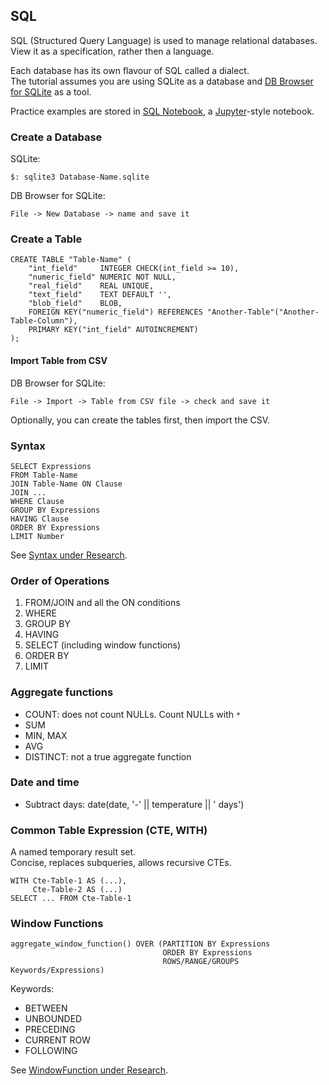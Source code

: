## SQL

SQL (Structured Query Language) is used to manage relational databases. View it as a specification, rather then a language.  

Each database has its own flavour of SQL called a dialect.  
The tutorial assumes you are using SQLite as a database and [DB Browser for SQLite](https://github.com/MislavJaksic/Knowledge-Repository/tree/master/Technology/Storage/Embedded/SQLite) as a tool.  

Practice examples are stored in [SQL Notebook](https://github.com/MislavJaksic/Knowledge-Repository/tree/master/Technology/Storage/Inspector/SQLNotebook), a [Jupyter](https://jupyter.org/)-style notebook.  

### Create a Database

SQLite:
```
$: sqlite3 Database-Name.sqlite
```
DB Browser for SQLite:
```
File -> New Database -> name and save it
```

### Create a Table

```
CREATE TABLE "Table-Name" (
	"int_field"	    INTEGER CHECK(int_field >= 10),
	"numeric_field"	NUMERIC NOT NULL,
	"real_field"	REAL UNIQUE,
	"text_field"	TEXT DEFAULT '',
	"blob_field"	BLOB,
	FOREIGN KEY("numeric_field") REFERENCES "Another-Table"("Another-Table-Column"),
	PRIMARY KEY("int_field" AUTOINCREMENT)
);
```

#### Import Table from CSV

DB Browser for SQLite:
```
File -> Import -> Table from CSV file -> check and save it
```

Optionally, you can create the tables first, then import the CSV.  

### Syntax

```
SELECT Expressions
FROM Table-Name
JOIN Table-Name ON Clause
JOIN ...
WHERE Clause
GROUP BY Expressions
HAVING Clause
ORDER BY Expressions
LIMIT Number
```

See [Syntax under Research](Research/Syntax).  

### Order of Operations

1) FROM/JOIN and all the ON conditions
2) WHERE
3) GROUP BY
4) HAVING
5) SELECT (including window functions)
6) ORDER BY
7) LIMIT

### Aggregate functions

* COUNT: does not count NULLs. Count NULLs with `*`
* SUM
* MIN, MAX
* AVG
* DISTINCT: not a true aggregate function

### Date and time

* Subtract days: date(date, '-' || temperature || ' days')

### Common Table Expression (CTE, WITH)

A named temporary result set.  
Concise, replaces subqueries, allows recursive CTEs.  

```
WITH Cte-Table-1 AS (...),
     Cte-Table-2 AS (...)
SELECT ... FROM Cte-Table-1
```

### Window Functions

```
aggregate_window_function() OVER (PARTITION BY Expressions
                                  ORDER BY Expressions
                                  ROWS/RANGE/GROUPS Keywords/Expressions)
```

Keywords:
* BETWEEN
* UNBOUNDED
* PRECEDING
* CURRENT ROW
* FOLLOWING

See [WindowFunction under Research](Research/WindowFunction).  
